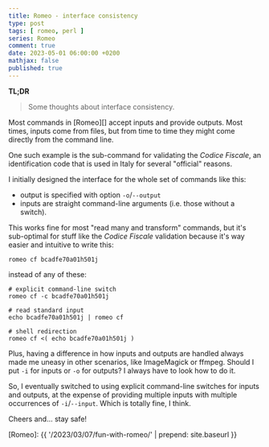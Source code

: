 ```yaml
---
title: Romeo - interface consistency
type: post
tags: [ romeo, perl ]
series: Romeo
comment: true
date: 2023-05-01 06:00:00 +0200
mathjax: false
published: true
---
```


**TL;DR**

> Some thoughts about interface consistency.

Most commands in [Romeo][] accept inputs and provide outputs. Most times,
inputs come from files, but from time to time they might come directly from
the command line.

One such example is the sub-command for validating the *Codice Fiscale*, an
identification code that is used in Italy for several "official" reasons.

I initially designed the interface for the whole set of commands like this:

- output is specified with option `-o`/`--output`
- inputs are straight command-line arguments (i.e. those without a switch).

This works fine for most "read many and transform" commands, but it's
sub-optimal for stuff like the *Codice Fiscale* validation because it's way
easier and intuitive to write this:

```
romeo cf bcadfe70a01h501j
```

instead of any of these:

```
# explicit command-line switch
romeo cf -c bcadfe70a01h501j

# read standard input
echo bcadfe70a01h501j | romeo cf

# shell redirection
romeo cf <( echo bcadfe70a01h501j )
```

Plus, having a difference in how inputs and outputs are handled always made
me uneasy in other scenarios, like ImageMagick or ffmpeg. Should I put `-i`
for inputs or `-o` for outputs? I always have to look how to do it.

So, I eventually switched to using explicit command-line switches for inputs
and outputs, at the expense of providing multiple inputs with multiple
occurrences of `-i`/`--input`. Which is totally fine, I think.

Cheers and... stay safe!

[Perl]: https://www.perl.org/
[Romeo]: {{ '/2023/03/07/fun-with-romeo/' | prepend: site.baseurl }}
